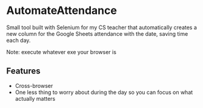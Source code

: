 # AutomateAttendance

Small tool built with Selenium for my CS teacher that automatically creates a new column for the Google Sheets attendance with the date, saving time each day.

Note: execute whatever exe your browser is

## Features
- Cross-browser
- One less thing to worry about during the day so you can focus on what actually matters
